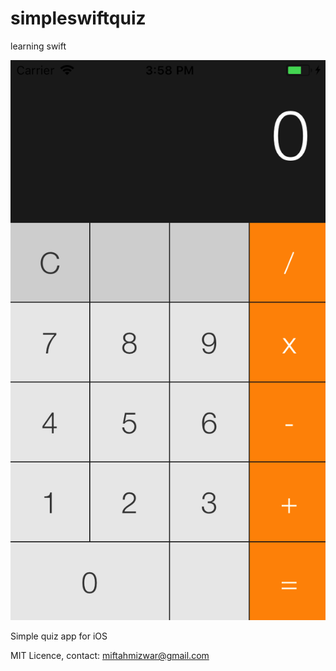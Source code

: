 # simpleswiftquiz
learning swift

![alt text](https://github.com/mizwardomlank/ios-calculator/blob/master/screenshot/Screenshot.png "Screenshot")

Simple quiz app for iOS


MIT Licence, 
contact: miftahmizwar@gmail.com
